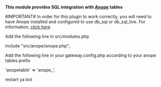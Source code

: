 __This module provides SQL integration with [Anope](https://anope.org) tables__


#IMPORTANT#
In order for this plugin to work correctly, you will need to have Anope installed and configured 
to use db_sql or db_sql_live. For information, [click here](https://wiki.anope.org/index.php/2.0/Modules/m_sql)

Add the following line in src/modules.php

include "src/anope/anope.php";


Add the following line in your gateway.config.php according to your anope tables prefix

'anopetable' => 'anope_',

restart ya bot

